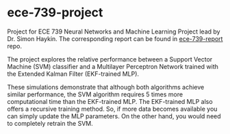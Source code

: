 ece-739-project
===============

Project for ECE 739 Neural Networks and Machine Learning Project lead by Dr. Simon Haykin. The corresponding report can be found in [ece-739-report](http://github.com/pchrapka/ece-739-report) repo.

The project explores the relative performance between a Support Vector Machine (SVM) classifier and a Multilayer Perceptron Network trained with the Extended Kalman Filter (EKF-trained MLP). 

These simulations demonstrate that although both algorithms achieve similar performance, the SVM algorithm requires 5 times more computational time than the EKF-trained MLP. The EKF-trained MLP also offers a recursive training method. So, if more data becomes available you can simply update the MLP parameters. On the other hand, you would need to completely retrain the SVM.